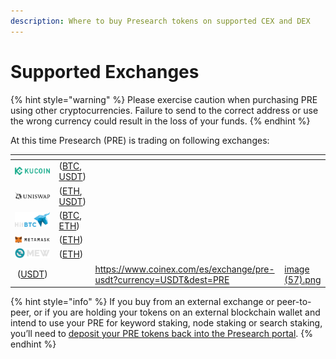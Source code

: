 ```yaml
---
description: Where to buy Presearch tokens on supported CEX and DEX
---
```


# Supported Exchanges

{% hint style="warning" %}
Please exercise caution when purchasing PRE using other cryptocurrencies. Failure to send to the correct address or use the wrong currency could result in the loss of your funds.
{% endhint %}

At this time Presearch (PRE) is trading on following exchanges:

<table data-view="cards"><thead><tr><th align="center"></th><th></th><th data-hidden data-card-target data-type="content-ref"></th><th data-hidden data-card-cover data-type="files"></th></tr></thead><tbody><tr><td align="center"><img src="../../.gitbook/assets/image (3).png" alt=""></td><td>(<a href="https://trade.kucoin.com/PRE-BTC">BTC</a>, <a href="https://trade.kucoin.com/PRE-USDT">USDT</a>)</td><td></td><td></td></tr><tr><td align="center"><img src="../../.gitbook/assets/image (1).png" alt=""></td><td>(<a href="https://info.uniswap.org/pair/0xf248959d7aa50cd47b448f507063eaa6cc5404c4">ETH</a>, <a href="https://info.uniswap.org/pair/0x5f094191ddad05c5b6ddfa992a4f49d8d679290d">USDT</a>)</td><td></td><td></td></tr><tr><td align="center"><img src="../../.gitbook/assets/image (4).png" alt=""></td><td>(<a href="https://hitbtc.com/pre-to-btc">BTC</a>, <a href="https://hitbtc.com/pre-to-eth">ETH</a>)</td><td></td><td></td></tr><tr><td align="center"><img src="../../.gitbook/assets/image (5).png" alt=""></td><td>(<a href="https://metamask.io/swaps/">ETH</a>)</td><td></td><td></td></tr><tr><td align="center"><img src="../../.gitbook/assets/image (10).png" alt=""></td><td>(<a href="https://www.myetherwallet.com/wallet/access">ETH</a>)</td><td></td><td></td></tr><tr><td align="center"> (<a href="https://www.coinex.com/es/exchange/pre-usdt?currency=USDT&#x26;dest=PRE">USDT</a>)</td><td></td><td><a href="https://www.coinex.com/es/exchange/pre-usdt?currency=USDT&#x26;dest=PRE">https://www.coinex.com/es/exchange/pre-usdt?currency=USDT&#x26;dest=PRE</a></td><td><a href="../../.gitbook/assets/image (57).png">image (57).png</a></td></tr></tbody></table>

{% hint style="info" %}
If you buy from an external exchange or peer-to-peer, or if you are holding your tokens on an external blockchain wallet and intend to use your PRE for keyword staking, node staking or search staking, you’ll need to [deposit your PRE tokens back into the Presearch portal](https://keywords.presearch.org/transfer-tokens).
{% endhint %}
